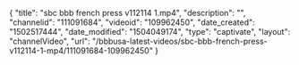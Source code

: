 {
    "title": "sbc bbb french press v112114 1.mp4",
    "description": "",
    "channelid": "111091684",
    "videoid": "109962450",
    "date_created": "1502517444",
    "date_modified": "1504049174",
    "type": "captivate",
    "layout": "channelVideo",
    "url": "\/bbbusa-latest-videos\/sbc-bbb-french-press-v112114-1-mp4\/111091684-109962450"
}